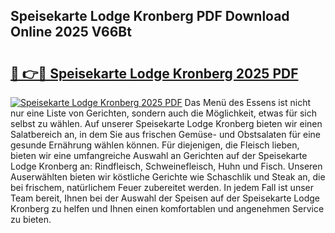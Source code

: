 ## Speisekarte Lodge Kronberg PDF Download Online 2025 V66Bt

# <h2><a href="http://gc95l6u.nevu.top/?p=Speisekarte+Lodge+Kronberg">🔗 👉🔴 Speisekarte Lodge Kronberg 2025 PDF</a></h2>

[![Speisekarte Lodge Kronberg 2025 PDF](https://i.imgur.com/dBaPXMq.png)](http://gc95l6u.nevu.top/?p=Speisekarte+Lodge+Kronberg)
Das Menü des Essens ist nicht nur eine Liste von Gerichten, sondern auch die Möglichkeit, etwas für sich selbst zu wählen. Auf unserer Speisekarte Lodge Kronberg bieten wir einen Salatbereich an, in dem Sie aus frischen Gemüse- und Obstsalaten für eine gesunde Ernährung wählen können. Für diejenigen, die Fleisch lieben, bieten wir eine umfangreiche Auswahl an Gerichten auf der Speisekarte Lodge Kronberg an: Rindfleisch, Schweinefleisch, Huhn und Fisch. Unseren Auserwählten bieten wir köstliche Gerichte wie Schaschlik und Steak an, die bei frischem, natürlichem Feuer zubereitet werden. In jedem Fall ist unser Team bereit, Ihnen bei der Auswahl der Speisen auf der Speisekarte Lodge Kronberg zu helfen und Ihnen einen komfortablen und angenehmen Service zu bieten.
